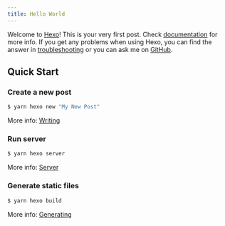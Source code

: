 ```yaml
---
title: Hello World
---
```

Welcome to [Hexo](https://hexo.io/)! This is your very first post. Check [documentation](https://hexo.io/docs/) for more info. If you get any problems when using Hexo, you can find the answer in [troubleshooting](https://hexo.io/docs/troubleshooting.html) or you can ask me on [GitHub](https://github.com/hexojs/hexo/issues).

## Quick Start

### Create a new post

``` bash
$ yarn hexo new "My New Post"
```

More info: [Writing](https://hexo.io/docs/writing.html)

### Run server

``` bash
$ yarn hexo server
```

More info: [Server](https://hexo.io/docs/server.html)

### Generate static files

``` bash
$ yarn hexo build
```

More info: [Generating](https://hexo.io/docs/generating.html)
